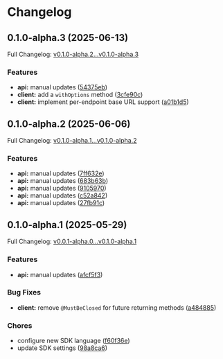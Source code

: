 # Changelog

## 0.1.0-alpha.3 (2025-06-13)

Full Changelog: [v0.1.0-alpha.2...v0.1.0-alpha.3](https://github.com/brand-dot-dev/java-sdk/compare/v0.1.0-alpha.2...v0.1.0-alpha.3)

### Features

* **api:** manual updates ([54375eb](https://github.com/brand-dot-dev/java-sdk/commit/54375ebc6a0bb8bcbf42b65a82acadf9bd783336))
* **client:** add a `withOptions` method ([3cfe90c](https://github.com/brand-dot-dev/java-sdk/commit/3cfe90c94543b1c271026eaeed3b4b941a311d81))
* **client:** implement per-endpoint base URL support ([a01b1d5](https://github.com/brand-dot-dev/java-sdk/commit/a01b1d5539251f6fb2d99b6e5d2b0a3d7ab075cb))

## 0.1.0-alpha.2 (2025-06-06)

Full Changelog: [v0.1.0-alpha.1...v0.1.0-alpha.2](https://github.com/brand-dot-dev/java-sdk/compare/v0.1.0-alpha.1...v0.1.0-alpha.2)

### Features

* **api:** manual updates ([7ff632e](https://github.com/brand-dot-dev/java-sdk/commit/7ff632e5e398dd2163eb7b426cfa1b8237d95b6c))
* **api:** manual updates ([683b63b](https://github.com/brand-dot-dev/java-sdk/commit/683b63bb4ee1164006ddce974187c4753b4f9f07))
* **api:** manual updates ([9105970](https://github.com/brand-dot-dev/java-sdk/commit/91059707087f12335f2b3d6424855d2e74dd0a25))
* **api:** manual updates ([c52a842](https://github.com/brand-dot-dev/java-sdk/commit/c52a84250c0941bcf4bb06e7316c747604f9d94f))
* **api:** manual updates ([27fb91c](https://github.com/brand-dot-dev/java-sdk/commit/27fb91cd5a1e9edd37ecae99a0181011aebdf5ea))

## 0.1.0-alpha.1 (2025-05-29)

Full Changelog: [v0.0.1-alpha.0...v0.1.0-alpha.1](https://github.com/brand-dot-dev/java-sdk/compare/v0.0.1-alpha.0...v0.1.0-alpha.1)

### Features

* **api:** manual updates ([afcf5f3](https://github.com/brand-dot-dev/java-sdk/commit/afcf5f3eab36a8a47f145ad5ae9a9d0cc1c937fe))


### Bug Fixes

* **client:** remove `@MustBeClosed` for future returning methods ([a484885](https://github.com/brand-dot-dev/java-sdk/commit/a48488575e6565bc755e5fc0501cee78734b944f))


### Chores

* configure new SDK language ([f60f36e](https://github.com/brand-dot-dev/java-sdk/commit/f60f36e5aa9b4cd2a28d3ddb7433e1cb963a759a))
* update SDK settings ([98a8ca6](https://github.com/brand-dot-dev/java-sdk/commit/98a8ca6965242ad9057d62df2f597d05f04e286c))
